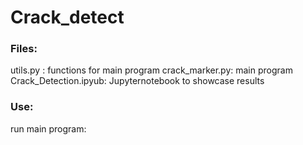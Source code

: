 # Crack_detect  
### Files:
utils.py : functions for main program
crack_marker.py: main program
Crack_Detection.ipyub: Jupyternotebook to showcase results

### Use:
run main program:
